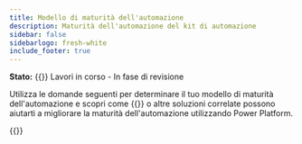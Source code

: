 ```yaml
---
title: Modello di maturità dell'automazione
description: Maturità dell'automazione del kit di automazione
sidebar: false
sidebarlogo: fresh-white
include_footer: true
---
```

**Stato:** {{<externalImage src="https://github.githubassets.com/images/icons/emoji/unicode/1f6a7.png" size="16x16" text="Construction Icon">}} Lavori in corso - In fase di revisione

Utilizza le domande seguenti per determinare il tuo modello di maturità dell'automazione e scopri come {{<product-name>}} o altre soluzioni correlate possono aiutarti a migliorare la maturità dell'automazione utilizzando Power Platform.

{{<questions name="automation-maturity-model.json" completed="" showNavigationButtons=false >}}
